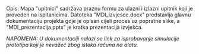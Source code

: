 Opis: Mapa "upitnici" sadržava praznu formu za ulazni i izlazni upitnik koji je proveden na ispitanicima. Datoteka "MDI_izvjesce.docx" predstavlja glavnu dokumentaciju projekta gdje je opisan cijeli proces uz popratne slike, a "MDI_prezentacija.pptx" je kratka prezentacija izvješća.

*NAPOMENA: U dokumentaciji nalazi se link za isprobavanje simulacije prototipa koji je nevažeć zbog isteka računa na alatu.*
